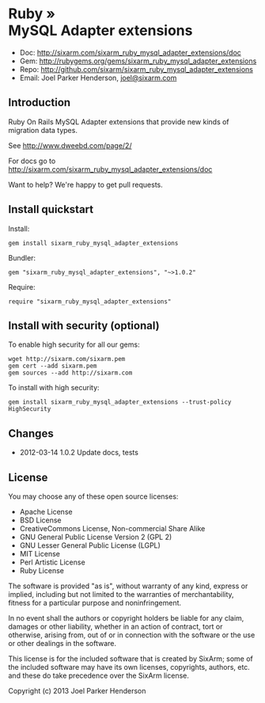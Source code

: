 # Ruby » <br> MySQL Adapter extensions

* Doc: <http://sixarm.com/sixarm_ruby_mysql_adapter_extensions/doc>
* Gem: <http://rubygems.org/gems/sixarm_ruby_mysql_adapter_extensions>
* Repo: <http://github.com/sixarm/sixarm_ruby_mysql_adapter_extensions>
* Email: Joel Parker Henderson, <joel@sixarm.com>


## Introduction

Ruby On Rails MySQL Adapter extensions that provide new kinds of migration data types.

See http://www.dweebd.com/page/2/

For docs go to <http://sixarm.com/sixarm_ruby_mysql_adapter_extensions/doc>

Want to help? We're happy to get pull requests.


## Install quickstart

Install:

    gem install sixarm_ruby_mysql_adapter_extensions

Bundler:

    gem "sixarm_ruby_mysql_adapter_extensions", "~>1.0.2"

Require:

    require "sixarm_ruby_mysql_adapter_extensions"


## Install with security (optional)

To enable high security for all our gems:

    wget http://sixarm.com/sixarm.pem
    gem cert --add sixarm.pem
    gem sources --add http://sixarm.com

To install with high security:

    gem install sixarm_ruby_mysql_adapter_extensions --trust-policy HighSecurity


## Changes

* 2012-03-14 1.0.2 Update docs, tests


## License

You may choose any of these open source licenses:

  * Apache License
  * BSD License
  * CreativeCommons License, Non-commercial Share Alike
  * GNU General Public License Version 2 (GPL 2)
  * GNU Lesser General Public License (LGPL)
  * MIT License
  * Perl Artistic License
  * Ruby License

The software is provided "as is", without warranty of any kind, 
express or implied, including but not limited to the warranties of 
merchantability, fitness for a particular purpose and noninfringement. 

In no event shall the authors or copyright holders be liable for any 
claim, damages or other liability, whether in an action of contract, 
tort or otherwise, arising from, out of or in connection with the 
software or the use or other dealings in the software.

This license is for the included software that is created by SixArm;
some of the included software may have its own licenses, copyrights, 
authors, etc. and these do take precedence over the SixArm license.

Copyright (c) 2013 Joel Parker Henderson

